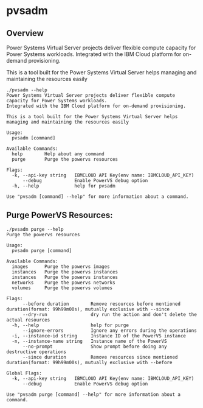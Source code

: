 # pvsadm

## Overview
Power Systems Virtual Server projects deliver flexible compute capacity for Power Systems workloads.
Integrated with the IBM Cloud platform for on-demand provisioning.

This is a tool built for the Power Systems Virtual Server helps managing and maintaining the resources easily

```shell script
./pvsadm --help
Power Systems Virtual Server projects deliver flexible compute capacity for Power Systems workloads.
Integrated with the IBM Cloud platform for on-demand provisioning.

This is a tool built for the Power Systems Virtual Server helps managing and maintaining the resources easily

Usage:
  pvsadm [command]

Available Commands:
  help        Help about any command
  purge       Purge the powervs resources

Flags:
  -k, --api-key string   IBMCLOUD API Key(env name: IBMCLOUD_API_KEY)
      --debug            Enable PowerVS debug option
  -h, --help             help for pvsadm

Use "pvsadm [command] --help" for more information about a command.
```

## Purge PowerVS Resources:

```shell script
./pvsadm purge --help
Purge the powervs resources

Usage:
  pvsadm purge [command]

Available Commands:
  images      Purge the powervs images
  instances   Purge the powervs instances
  instances   Purge the powervs instances
  networks    Purge the powervs networks
  volumes     Purge the powervs volumes

Flags:
      --before duration        Remove resources before mentioned duration(format: 99h99m00s), mutually exclusive with --since
      --dry-run                dry run the action and don't delete the actual resources
  -h, --help                   help for purge
      --ignore-errors          Ignore any errors during the operations
  -i, --instance-id string     Instance ID of the PowerVS instance
  -n, --instance-name string   Instance name of the PowerVS
      --no-prompt              Show prompt before doing any destructive operations
      --since duration         Remove resources since mentioned duration(format: 99h99m00s), mutually exclusive with --before

Global Flags:
  -k, --api-key string   IBMCLOUD API Key(env name: IBMCLOUD_API_KEY)
      --debug            Enable PowerVS debug option

Use "pvsadm purge [command] --help" for more information about a command.

```
